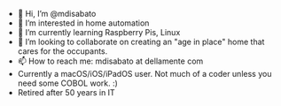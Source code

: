 - 👋 Hi, I’m @mdisabato
- 👀 I’m interested in home automation
- 🌱 I’m currently learning Raspberry Pis, Linux
- 💞️ I’m looking to collaborate on creating an "age in place" home that cares for the occupants.
- 📫 How to reach me: mdisabato at dellamente com
- Currently a macOS/iOS/iPadOS user. Not much of a coder unless you need some COBOL work. :)
- Retired after 50 years in IT
